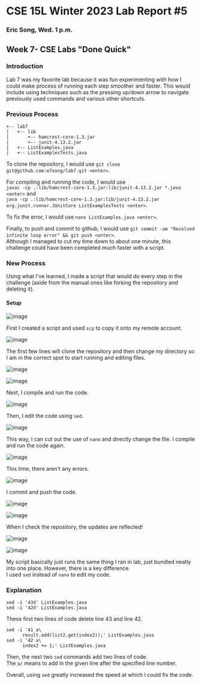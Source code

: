 # CSE 15L Winter 2023 Lab Report #5   
### Eric Song, Wed. 1 p.m.   
## **Week 7- CSE Labs "Done Quick"**   

### **Introduction**   
Lab 7 was my favorite lab because it was fun experimenting with how I could make process of running each step smoother and faster. 
This would include using techniques such as the pressing up/down arrow to navigate previously used commands and various other shortcuts.   

### **Previous Process**      
```
+-- lab7
|   +-- lib
|       +-- hamcrest-core-1.3.jar
|       +-- junit-4.13.2.jar
|   +-- ListExamples.java
|   +-- ListExamplesTests.java
```   
To clone the repository, I would use `git clone git@github.com:e7song/lab7.git <enter>`.   

For compiling and running the code, I would use   
`javac -cp .:lib/hamcrest-core-1.3.jar:lib/junit-4.13.2.jar *.java <enter>` and    
`java -cp .:lib/hamcrest-core-1.3.jar:lib/junit-4.13.2.jar org.junit.runner.JUnitCore ListExamplesTests <enter>`.  

To fix the error, I would use `nano ListExamples.java <enter>`.   

Finally, to push and commit to github, I would use `git commit -am "Resolved infinite loop error" && git push <enter>`.   
Although I managed to cut my time down to about one minute, this challenge could have been completed much faster with a script.   

### **New Process**   
Using what I've learned, I made a script that would do every step in the challenge (aside from the manual ones like forking the repository and deleting it).  

#### Setup   

![image](https://user-images.githubusercontent.com/67176000/224747765-2c289c23-118b-4e1d-8ee6-1155f33245ca.png)   

First I created a script and used `scp` to copy it onto my remote account.   

![image](https://user-images.githubusercontent.com/67176000/224762773-41c7f29a-7b18-4917-8b16-7295297b1d53.png)   

The first few lines will clone the repository and then change my directory so I am in the correct spot to start running and editing files.   

![image](https://user-images.githubusercontent.com/67176000/224763592-317baedf-b5fc-46c6-8afd-089a6c3eed27.png)   

![image](https://user-images.githubusercontent.com/67176000/224763712-e09bcd00-d0dc-432e-a36f-d414c726631a.png)   

Next, I compile and run the code.   

![image](https://user-images.githubusercontent.com/67176000/224763856-853748a1-c5b8-487f-9c76-116c8ad1ef6c.png)   

Then, I edit the code using `sed`.   

![image](https://user-images.githubusercontent.com/67176000/224764817-6c2e9c14-b0df-4593-b1a0-4684d3ccf106.png)   

This way, I can cut out the use of `nano` and directly change the file. I compile and run the code again.     

![image](https://user-images.githubusercontent.com/67176000/224764973-c791334b-e056-484c-858c-4ed79ada9b9a.png)   

This time, there aren't any errors.   

![image](https://user-images.githubusercontent.com/67176000/224765124-ff372e58-df72-4822-a41f-01c6aab824d8.png)   

I commit and push the code.   

![image](https://user-images.githubusercontent.com/67176000/224765350-a965ac54-fd05-4ccd-b04e-2ed3beada535.png)   

![image](https://user-images.githubusercontent.com/67176000/224765307-529b0647-8dea-4705-9415-497f0d711dc5.png)   

When I check the repository, the updates are reflected!   

![image](https://user-images.githubusercontent.com/67176000/224765954-f4e27924-4c2f-4b74-acc0-c63a5d097d61.png)   

![image](https://user-images.githubusercontent.com/67176000/224766227-b97cff70-75f1-4685-930f-d225bab7519c.png)   

My script basically just runs the same thing I ran in lab, just bundled neatly into one place. However, there is a key difference.   
I used `sed` instead of `nano` to edit my code.   

### **Explanation**   
```
sed -i '43d' ListExamples.java
sed -i '42d' ListExamples.java
```   
These first two lines of code delete line 43 and line 42.   
```
sed -i '41 a\
      result.add(list2.get(index2));' ListExamples.java
sed -i '42 a\
      index2 += 1;' ListExamples.java
```   
Then, the next two `sed` commands add two lines of code.   
The `a/` means to add in the given line after the specified line number.   

Overall, using `sed` greatly increased the speed at which I could fix the code.   



















